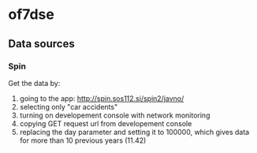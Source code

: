 # of7dse

## Data sources
### Spin
Get the data by:

1. going to the app: http://spin.sos112.si/spin2/javno/
2. selecting only "car accidents"
3. turning on developement console with network monitoring
4. copying GET request url from developement console
5. replacing the day parameter and setting it to 100000, which gives data for more than 10 previous years (11.42)
